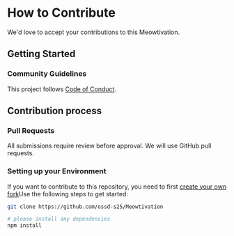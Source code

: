 # How to Contribute

We'd love to accept your contributions to this Meowtivation.

## Getting Started


### Community Guidelines

This project follows [Code of Conduct](CODE_OF_CONDUCT.md).

## Contribution process

### Pull Requests

All submissions require review before approval. We will
use GitHub pull requests. 

### Setting up your Environment

If you want to contribute to this repository, you need to first [create your own fork](https://docs.github.com/en/)Use the following steps to get started:

```sh
git clone https://github.com/ossd-s25/Meowtivation

# please install any dependencies
npm install
```
